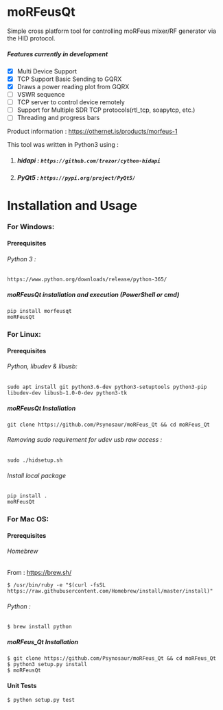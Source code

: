 # moRFeusQt

Simple cross platform tool for controlling moRFeus mixer/RF generator via the HID protocol.

##### Features currently in development 
- [x] Multi Device Support
- [x] TCP Support Basic Sending to GQRX
- [x] Draws a power reading plot from GQRX
- [ ] VSWR sequence
- [ ] TCP server to control device remotely
- [ ] Support for Multiple SDR TCP protocols(rtl_tcp, soapytcp, etc.)
- [ ] Threading and progress bars
    
Product information : https://othernet.is/products/morfeus-1

This tool was written in Python3 using :

1. ##### hidapi :   `https://github.com/trezor/cython-hidapi`

2. ##### PyQt5  :   `https://pypi.org/project/PyQt5/`

Installation and Usage
============
### For Windows:
#### Prerequisites
###### Python 3 :

    https://www.python.org/downloads/release/python-365/

##### moRFeusQt installation and execution (PowerShell or cmd)

    pip install morfeusqt
    moRFeusQt

### For Linux:
#### Prerequisites
###### Python, libudev & libusb: 
    sudo apt install git python3.6-dev python3-setuptools python3-pip libudev-dev libusb-1.0-0-dev python3-tk

##### moRFeusQt Installation

    git clone https://github.com/Psynosaur/moRFeus_Qt && cd moRFeus_Qt

###### Removing sudo requirement for udev usb raw access :

    sudo ./hidsetup.sh

###### Install local package
    pip install .
    moRFeusQt

### For Mac OS:
#### Prerequisites
###### Homebrew
From : https://brew.sh/

    $ /usr/bin/ruby -e "$(curl -fsSL https://raw.githubusercontent.com/Homebrew/install/master/install)"

###### Python :

    $ brew install python

##### moRFeus_Qt Installation

    $ git clone https://github.com/Psynosaur/moRFeus_Qt && cd moRFeus_Qt
    $ python3 setup.py install
    $ moRFeusQt

#### Unit Tests
    
    $ python setup.py test
